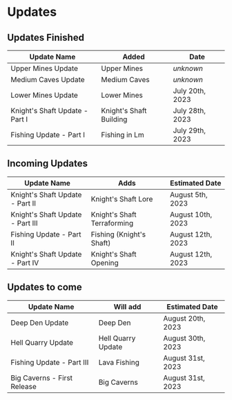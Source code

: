 # Updates

## Updates Finished

| Update Name | Added | Date |
|-|-|-|
| Upper Mines Update | Upper Mines | *unknown* |
| Medium Caves Update | Medium Caves | *unknown* |
| Lower Mines Update | Lower Mines | July 20th, 2023 |
| Knight's Shaft Update - Part I | Knight's Shaft Building | July 28th, 2023 |
| Fishing Update - Part I | Fishing in Lm | July 29th, 2023 |

## Incoming Updates

| Update Name | Adds | Estimated Date |
|-|-|-|
| Knight's Shaft Update - Part II | Knight's Shaft Lore | August 5th, 2023 |
| Knight's Shaft Update - Part III | Knight's Shaft Terraforming | August 10th, 2023 |
| Fishing Update - Part II | Fishing (Knight's Shaft) | August 12th, 2023 |
| Knight's Shaft Update - Part IV | Knight's Shaft Opening | August 12th, 2023 |

## Updates to come

| Update Name | Will add | Estimated Date |
|-|-|-|
| Deep Den Update | Deep Den | August 20th, 2023 |
| Hell Quarry Update | Hell Quarry Update | August 30th, 2023 |
| Fishing Update - Part III | Lava Fishing | August 31st, 2023 |
| Big Caverns - First Release | Big Caverns | August 31st, 2023 |
